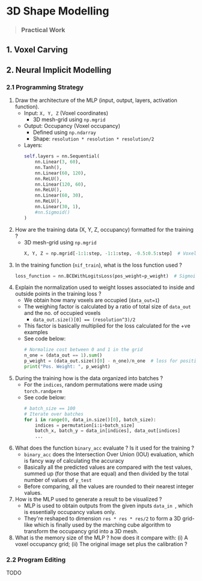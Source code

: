 # 3D Shape Modelling

> ### Practical Work

## 1. Voxel Carving

## 2. Neural Implicit Modelling

### 2.1 Programming Strategy

1. Draw the architecture of the MLP (input, output, layers, activation function).
   * Input: `X, Y, Z` (Voxel coordinates)
     * 3D mesh-grid using `np.mgrid`
   * Output: Occupancy (Voxel occupancy)
     * Defined using `np.ndarray`
     * Shape: `resolution * resolution * resolution/2`
   * Layers: 
        ```py
        self.layers = nn.Sequential(
            nn.Linear(3, 60),
            nn.Tanh(),
            nn.Linear(60, 120),
            nn.ReLU(),
            nn.Linear(120, 60),
            nn.ReLU(),
            nn.Linear(60, 30),
            nn.ReLU(), 
            nn.Linear(30, 1),
            #nn.Sigmoid()
        )
        ```
2. How are the training data (X, Y, Z, occupancy) formatted for the training ?
   * 3D mesh-grid using `np.mgrid`
        ```py
        X, Y, Z = np.mgrid[-1:1:step, -1:1:step, -0.5:0.5:step]  # Voxel coordinates
        ```
3. In the training function (`nif_train`), what is the loss function used ?
    ```py
    loss_function = nn.BCEWithLogitsLoss(pos_weight=p_weight)  # Sigmoid included in this loss function
    ```
4. Explain the normalization used to weight losses associated to inside and outside points in the training loss ?
   * We obtain how many voxels are occupied (`data_out=1`)
   * The weighing factor is calculated by a ratio of total size of `data_out` and the no. of occupied voxels
     * `data_out.size()[0] == (resolution^3)/2`
   * This factor is basically multiplied for the loss calculated for the +ve examples
   * See code below:
        ```py
        # Normalize cost between 0 and 1 in the grid
        n_one = (data_out == 1).sum()
        p_weight = (data_out.size()[0] - n_one)/n_one  # loss for positives will be multiplied by this factor in the loss function
        print("Pos. Weight: ", p_weight)
        ```
5. During the training how is the data organized into batches ?
   * For the `indices`, random permutations were made using `torch.randperm`
   * See code below:
        ```py
        # batch_size == 100
        # Iterate over batches
        for i in range(0, data_in.size()[0], batch_size):
            indices = permutation[i:i+batch_size]
            batch_x, batch_y = data_in[indices], data_out[indices]
            ...
        ```
6. What does the function `binary_acc` evaluate ? Is it used for the training ?
   * `binary_acc` does the Intersection Over Union (IOU) evaluation, which is fancy way of calculating the accuracy
   * Basically all the predicted values are compared with the test values, summed up (for those that are equal) and then divided by the total number of values of `y_test`
   * Before comparing, all the values are rounded to their nearest integer values.
7. How is the MLP used to generate a result to be visualized ?
   * MLP is used to obtain outputs from the given inputs `data_in `, which is essentially occupancy values only.
   * They're reshaped to dimension `res * res * res/2` to form a 3D grid-like which is finally used by the marching cube algorithm to transform the occupancy grid into a 3D mesh.
8. What is the memory size of the MLP ? how does it compare with: (i) A voxel occupancy grid; (ii) The original image set plus the calibration ?


### 2.2 Program Editing

TODO

